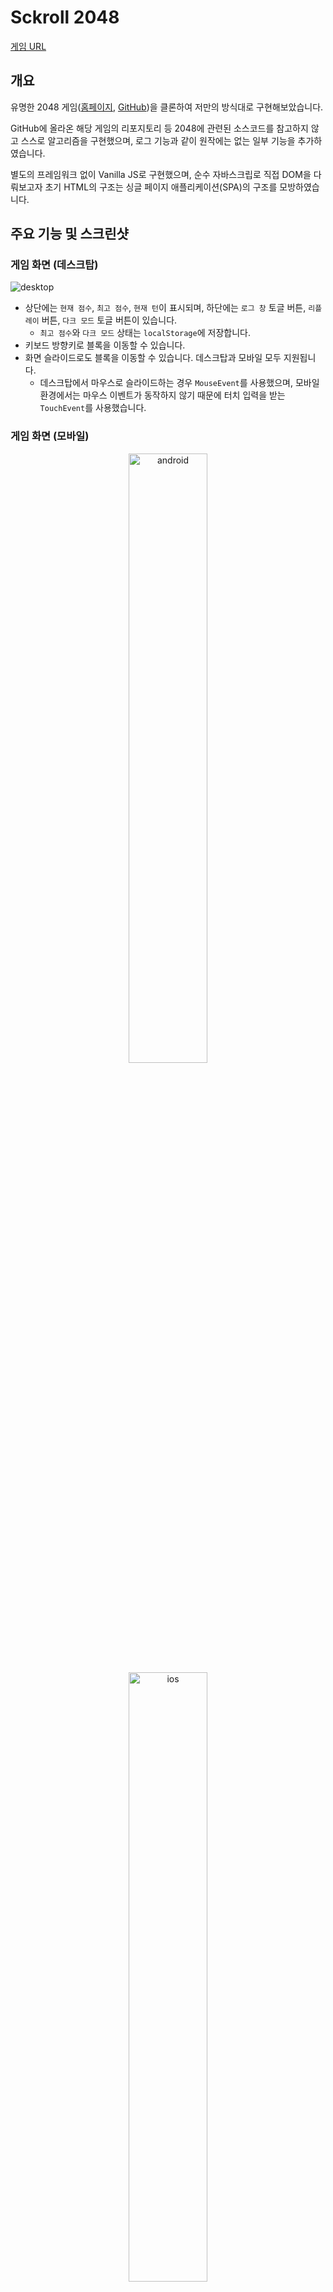 # Sckroll 2048

[게임 URL](https://sckroll-2048.netlify.app/)

## 개요

유명한 2048 게임([홈페이지](https://play2048.co/), [GitHub](https://github.com/gabrielecirulli/2048))을 클론하여 저만의 방식대로 구현해보았습니다.

GitHub에 올라온 해당 게임의 리포지토리 등 2048에 관련된 소스코드를 참고하지 않고 스스로 알고리즘을 구현했으며, 로그 기능과 같이 원작에는 없는 일부 기능을 추가하였습니다.

별도의 프레임워크 없이 Vanilla JS로 구현했으며, 순수 자바스크립로 직접 DOM을 다뤄보고자 초기 HTML의 구조는 싱글 페이지 애플리케이션(SPA)의 구조를 모방하였습니다.

## 주요 기능 및 스크린샷

### 게임 화면 (데스크탑)

![desktop](./images/desktop.png)

- 상단에는 `현재 점수`, `최고 점수`, `현재 턴`이 표시되며, 하단에는 `로그 창` 토글 버튼, `리플레이` 버튼, `다크 모드` 토글 버튼이 있습니다.
  - `최고 점수`와 `다크 모드` 상태는 `localStorage`에 저장합니다.
- 키보드 방향키로 블록을 이동할 수 있습니다.
- 화면 슬라이드로도 블록을 이동할 수 있습니다. 데스크탑과 모바일 모두 지원됩니다.
  - 데스크탑에서 마우스로 슬라이드하는 경우 `MouseEvent`를 사용했으며, 모바일 환경에서는 마우스 이벤트가 동작하지 않기 때문에 터치 입력을 받는 `TouchEvent`를 사용했습니다.

### 게임 화면 (모바일)

<p align="center">
  <img src="./images/android.png" alt="android"  style="width: 50%;">
  <img src="./images/ios.jpg" alt="ios"  style="width: 50%;">
</p>

- 미디어 쿼리로 반응형 디자인을 적용했으며, 모바일 환경에서도 플레이할 수 있습니다.

### 다크 모드

![darkmode](./images/darkmode.png)

- `prefers-color-scheme` 미디어 쿼리로 시스템 색상 여부를 판단하여 초기 실행 시의 색상 모드를 결정하도록 구현했습니다.
- 하단의 `다크 모드` 토글 버튼을 눌러서 색상 모드를 전환할 수 있습니다.

### 로그 기능

![log-1](./images/log-1.png)
![log-2](./images/log-2.png)

- 지금까지 이동한 블록의 정보(방향, 획득한 점수, 블록의 위치)를 로그 형식으로 볼 수 있습니다.
- 각 아이템의 가장 우측에 있는 아이콘에 마우스를 올리면 해당 턴에서의 블록 위치를 확인할 수 있습니다.

## 전체 구조 및 흐름

전체 구조는 다음과 같습니다.

![structure](./images/structure.png)

게임의 흐름은 다음과 같이 구성했습니다.

![flow](./images/flow.png)

## 그 외

게임에 사용된 알고리즘과 회고는 블로그에 업로드한 [포스트](https://sckroll.github.io/projects/2048)를 참고해주시기 바랍니다.
